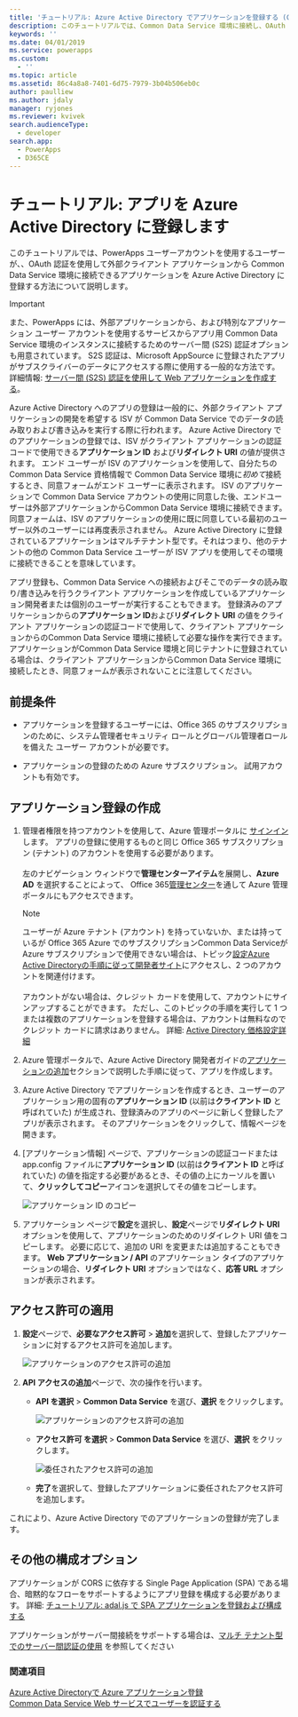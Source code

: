 ```yaml
---
title: 'チュートリアル: Azure Active Directory でアプリケーションを登録する (Common Data Service) | Microsoft Docs'
description: このチュートリアルでは、Common Data Service 環境に接続し、OAuth を使用して認証を行い、Web サービスにアクセスできるようにするために、アプリを Azure Active Directory に登録する方法について説明します。
keywords: ''
ms.date: 04/01/2019
ms.service: powerapps
ms.custom:
  - ''
ms.topic: article
ms.assetid: 86c4a8a8-7401-6d75-7979-3b04b506eb0c
author: paulliew
ms.author: jdaly
manager: ryjones
ms.reviewer: kvivek
search.audienceType:
  - developer
search.app:
  - PowerApps
  - D365CE
---
```


# <a name="walkthrough-register-an-app-with-azure-active-directory"></a>チュートリアル: アプリを Azure Active Directory に登録します

このチュートリアルでは、PowerApps ユーザーアカウントを使用するユーザーが、、OAuth 認証を使用して外部クライアント アプリケーションから Common Data Service 環境に接続できるアプリケーションを Azure Active Directory に登録する方法について説明します。

> [!IMPORTANT]
> また、PowerApps には、外部アプリケーションから、および特別なアプリケーション ユーザー アカウントを使用するサービスからアプリ用 Common Data Service 環境のインスタンスに接続するためのサーバー間 (S2S) 認証オプションも用意されています。 S2S 認証は、Microsoft AppSource に登録されたアプリがサブスクライバーのデータにアクセスする際に使用する一般的な方法です。 詳細情報: [サーバー間 (S2S) 認証を使用して Web アプリケーションを作成する](build-web-applications-server-server-s2s-authentication.md)。

Azure Active Directory へのアプリの登録は一般的に、外部クライアント アプリケーションの開発を希望する ISV が Common Data Service でのデータの読み取りおよび書き込みを実行する際に行われます。 Azure Active Directory でのアプリケーションの登録では、ISV がクライアント アプリケーションの認証コードで使用できる**アプリケーション ID** および**リダイレクト URI** の値が提供されます。 エンド ユーザーが ISV のアプリケーションを使用して、自分たちの Common Data Service 資格情報で Common Data Service 環境に*初めて*接続するとき、同意フォームがエンド ユーザーに表示されます。 ISV のアプリケーションで Common Data Service アカウントの使用に同意した後、エンドユーザーは外部アプリケーションからCommon Data Service 環境に接続できます。 同意フォームは、ISV のアプリケーションの使用に既に同意している最初のユーザー以外のユーザーには再度表示されません。 Azure Active Directory に登録されているアプリケーションはマルチテナント型です。それはつまり、他のテナントの他の Common Data Service ユーザーが ISV アプリを使用してその環境に接続できることを意味しています。 

アプリ登録も、Common Data Service への接続およびそこでのデータの読み取り/書き込みを行うクライアント アプリケーションを作成しているアプリケーション開発者または個別のユーザーが実行することもできます。 登録済みのアプリケーションからの**アプリケーション ID**および**リダイレクト URI** の値をクライアント アプリケーションの認証コードで使用して、クライアント アプリケーションからのCommon Data Service 環境に接続して必要な操作を実行できます。 アプリケーションがCommon Data Service 環境と同じテナントに登録されている場合は、クライアント アプリケーションからCommon Data Service 環境に接続したとき、同意フォームが表示されないことに注意してください。

## <a name="prerequisites"></a>前提条件  
-   アプリケーションを登録するユーザーには、Office 365 のサブスクリプションのために、システム管理者セキュリティ ロールとグローバル管理者ロールを備えた ユーザー アカウントが必要です。  
  
-   アプリケーションの登録のための Azure サブスクリプション。 試用アカウントも有効です。  
  
## <a name="create-an-application-registration"></a>アプリケーション登録の作成 
  
1.  管理者権限を持つアカウントを使用して、Azure 管理ポータルに [サインイン](http://manage.windowsazure.com) します。 アプリの登録に使用するものと同じ Office 365 サブスクリプション (テナント) のアカウントを使用する必要があります。<br><br> 左のナビゲーション ウィンドウで**管理センターアイテム**を展開し、**Azure AD** を選択することによって、 Office 365[管理センター](https://admin.microsoft.com/adminportal)を通して Azure 管理ポータルにもアクセスできます。  
  
    > [!NOTE]
    > ユーザーが Azure テナント (アカウント) を持っていないか、または持っているが Office 365 Azure でのサブスクリプションCommon Data Serviceが Azure サブスクリプションで使用できない場合は、トピック[設定Azure Active Directoryの手順に従って開発者サイト](https://docs.microsoft.com/office/developer-program/office-365-developer-program)にアクセスし、2 つのアカウントを関連付けます。<br><br> アカウントがない場合は、クレジット カードを使用して、アカウントにサインアップすることができます。 ただし、このトピックの手順を実行して 1 つまたは複数のアプリケーションを登録する場合は、アカウントは無料なのでクレジット カードに請求はありません。 詳細: [Active Directory 価格設定詳細](https://azure.microsoft.com/pricing/details/active-directory/)  
  
1. Azure 管理ポータルで、Azure Active Directory 開発者ガイドの[アプリケーションの追加](https://docs.microsoft.com/azure/active-directory/develop/active-directory-integrating-applications#adding-an-application)セクションで説明した手順に従って、アプリを作成します。 
  
1. Azure Active Directory でアプリケーションを作成するとき、ユーザーのアプリケーション用の固有の**アプリケーション ID** (以前は**クライアント ID** と呼ばれていた) が生成され、登録済みのアプリのページに新しく登録したアプリが表示されます。 そのアプリケーションをクリックして、情報ページを開きます。

1. [アプリケーション情報] ページで、アプリケーションの認証コードまたは app.config ファイルに**アプリケーション ID** (以前は**クライアント ID** と呼ばれていた) の値を指定する必要があるとき、その値の上にカーソルを置いて、**クリックしてコピー**アイコンを選択してその値をコピーします。

    ![アプリケーション ID のコピー](media/Azure-copy-app-id.png "アプリケーション ID のコピー")
  
1. アプリケーション ページで**設定**を選択し、**設定**ページで**リダイレクト URI** オプションを使用して、アプリケーションのためのリダイレクト URI 値をコピーします。 必要に応じて、追加の URI を変更または追加することもできます。 **Web アプリケーション / API** のアプリケーション タイプのアプリケーションの場合、**リダイレクト URI** オプションではなく、**応答 URL** オプションが表示されます。

## <a name="apply-permissions"></a>アクセス許可の適用

1. **設定**ページで、**必要なアクセス許可** > **追加**を選択して、登録したアプリケーションに対するアクセス許可を追加します。

    ![アプリケーションのアクセス許可の追加](media/Azure-add-app-permission.png "アプリケーションのアクセス許可の追加")
  
1. **API アクセスの追加**ページで、次の操作を行います。
    - **API を選択** > **Common Data Service** を選び、**選択** をクリックします。

      ![アプリケーションのアクセス許可の追加](media/Azure-add-api-access.png "アプリケーションのアクセス許可の追加")  
   
    - **アクセス許可 を選択** > **Common Data Service** を選び、**選択** をクリックします。
  
      ![委任されたアクセス許可の追加](media/azure-add-permission.PNG "委任されたアクセス許可の追加")  

    - **完了**を選択して、登録したアプリケーションに委任されたアクセス許可を追加します。

これにより、Azure Active Directory でのアプリケーションの登録が完了します。

## <a name="additional-configuration-options"></a>その他の構成オプション

アプリケーションが CORS に依存する Single Page Application (SPA) である場合、暗黙的なフローをサポートするようにアプリ登録を構成する必要があります。 詳細: [チュートリアル: adal.js で SPA アプリケーションを登録および構成する](walkthrough-registering-configuring-simplespa-application-adal-js.md)

アプリケーションがサーバー間接続をサポートする場合は、[マルチ テナント型でのサーバー間認証の使用](use-multi-tenant-server-server-authentication.md) を参照してください
  
### <a name="see-also"></a>関連項目  
 [Azure Active Directoryで Azure アプリケーション登録](https://docs.microsoft.com/azure/active-directory/develop/active-directory-integrating-applications)    
 [Common Data Service Web サービスでユーザーを認証する](authentication.md)
